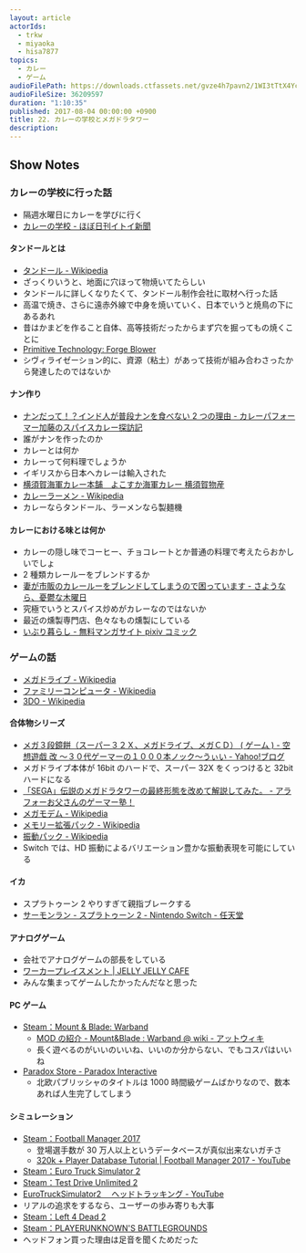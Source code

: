 ```yaml
---
layout: article
actorIds:
  - trkw
  - miyaoka
  - hisa7877
topics:
  - カレー
  - ゲーム
audioFilePath: https://downloads.ctfassets.net/gvze4h7pavn2/1WI3tTtX4YcsiUksI8wK0i/5dfbc09942d861451b08282d3370c670/22.mp3
audioFileSize: 36209597
duration: "1:10:35"
published: 2017-08-04 00:00:00 +0900
title: 22. カレーの学校とメガドラタワー
description:
---
```


## Show Notes

### カレーの学校に行った話

* 隔週水曜日にカレーを学びに行く
* [カレーの学校 - ほぼ日刊イトイ新聞](http://www.1101.com/curryschool/index.html)

#### タンドールとは

* [タンドール - Wikipedia](https://ja.wikipedia.org/wiki/%E3%82%BF%E3%83%B3%E3%83%89%E3%83%BC%E3%83%AB)
* ざっくりいうと、地面に穴ほって物焼いてたらしい
* タンドールに詳しくなりたくて、タンドール制作会社に取材へ行った話
* 高温で焼き、さらに遠赤外線で中身を焼いていく、日本でいうと焼鳥の下にあるあれ
* 昔はかまどを作ること自体、高等技術だったからまず穴を掘ってもの焼くことに
* [Primitive Technology: Forge Blower](https://www.youtube.com/watch?v=VVV4xeWBIxE)
* シヴィライゼーション的に、資源（粘土）があって技術が組み合わさったから発達したのではないか

#### ナン作り

* [ナンだって！？インド人が普段ナンを食べない 2 つの理由 - カレーパフォーマー加藤のスパイスカレー探訪記](http://spicecurryevent.hatenablog.com/entry/2015/01/14/115000)
* 誰がナンを作ったのか
* カレーとは何か
* カレーって何料理でしょうか
* イギリスから日本へカレーは輸入された
* [横須賀海軍カレー本舗　よこすか海軍カレー 横須賀物産](http://yokosuka-curry.com/curry/what.html)
* [カレーラーメン - Wikipedia](https://ja.wikipedia.org/wiki/%E3%82%AB%E3%83%AC%E3%83%BC%E3%83%A9%E3%83%BC%E3%83%A1%E3%83%B3)
* カレーならタンドール、ラーメンなら製麺機

#### カレーにおける味とは何か

* カレーの隠し味でコーヒー、チョコレートとか普通の料理で考えたらおかしいでしょ
* 2 種類カレールーをブレンドするか
* [妻が市販のカレールーをブレンドしてしまうので困っています - さようなら、憂鬱な木曜日](http://www.goodbyebluethursday.com/entry/curry)
* 究極でいうとスパイス炒めがカレーなのではないか
* 最近の燻製専門店、色々なもの燻製にしている
* [いぶり暮らし - 無料マンガサイト pixiv コミック](https://comic.pixiv.net/works/1154)

### ゲームの話

* [メガドライブ - Wikipedia](https://ja.wikipedia.org/wiki/%E3%83%A1%E3%82%AC%E3%83%89%E3%83%A9%E3%82%A4%E3%83%96)
* [ファミリーコンピュータ - Wikipedia](https://ja.wikipedia.org/wiki/%E3%83%95%E3%82%A1%E3%83%9F%E3%83%AA%E3%83%BC%E3%82%B3%E3%83%B3%E3%83%94%E3%83%A5%E3%83%BC%E3%82%BF)
* [3DO - Wikipedia](https://ja.wikipedia.org/wiki/3DO)

#### 合体物シリーズ

* [メガ３段鏡餅（スーパー３２Ｘ、メガドライブ、メガＣＤ） ( ゲーム ) - 空想遊戯 改 ～３０代ゲーマーの１０００本ノック～うぃい - Yahoo!ブログ](https://blogs.yahoo.co.jp/echizenss/43353434.html)
* メガドライブ本体が 16bit のハードで、スーパー 32X をくっつけると 32bit ハードになる
* [「SEGA」伝説のメガドラタワーの最終形態を改めて解説してみた。 - アラフォーお父さんのゲーマー塾！](http://around40gamer.blog.fc2.com/blog-entry-48.html)
* [メガモデム - Wikipedia](https://ja.wikipedia.org/wiki/%E3%83%A1%E3%82%AC%E3%83%A2%E3%83%87%E3%83%A0)
* [メモリー拡張パック - Wikipedia](https://ja.wikipedia.org/wiki/%E3%83%A1%E3%83%A2%E3%83%AA%E3%83%BC%E6%8B%A1%E5%BC%B5%E3%83%91%E3%83%83%E3%82%AF)
* [振動パック - Wikipedia](https://ja.wikipedia.org/wiki/%E6%8C%AF%E5%8B%95%E3%83%91%E3%83%83%E3%82%AF)
* Switch では、HD 振動によるバリエーション豊かな振動表現を可能にしている

#### イカ

* スプラトゥーン 2 やりすぎて親指ブレークする
* [サーモンラン - スプラトゥーン 2 - Nintendo Switch - 任天堂](https://www.nintendo.co.jp/switch/aab6a/coop/index.html)

#### アナログゲーム

* 会社でアナログゲームの部長をしている
* [ワーカープレイスメント \| JELLY JELLY CAFE](http://jellyjellycafe.com/tag/workerplacement)
* みんな集まってゲームしたかったんだなと思った

#### PC ゲーム

* [Steam：Mount & Blade: Warband](http://store.steampowered.com/app/48700/Mount__Blade_Warband/)
  * [MOD の紹介 - Mount&Blade : Warband @ wiki - アットウィキ](https://www21.atwiki.jp/warband/pages/28.html)
  * 長く遊べるのがいいのいいね、いいのか分からない、でもコスパはいいね
* [Paradox Store - Paradox Interactive](https://www.paradoxplaza.com/)
  * 北欧パブリッシャのタイトルは 1000 時間級ゲームばかりなので、数本あれば人生完了してしまう

#### シミュレーション

* [Steam：Football Manager 2017](http://store.steampowered.com/app/482730/Football_Manager_2017/?l=japanese)
  * 登場選手数が 30 万人以上というデータベースが真似出来ないガチさ
  * [320k + Player Database Tutorial \| Football Manager 2017 - YouTube](https://www.youtube.com/watch?v=7qn4tYhkwAw)
* [Steam：Euro Truck Simulator 2](http://store.steampowered.com/app/227300/Euro_Truck_Simulator_2/)
* [Steam：Test Drive Unlimited 2](http://store.steampowered.com/app/9930/Test_Drive_Unlimited_2/?l=japanese)
* [EuroTruckSimulator2 　ヘッドトラッキング - YouTube](https://www.youtube.com/watch?v=Fx962U4T72c)
* リアルの追求をするなら、ユーザーの歩み寄りも大事
* [Steam：Left 4 Dead 2](http://store.steampowered.com/app/550/Left_4_Dead_2/?l=japanese)
* [Steam：PLAYERUNKNOWN'S BATTLEGROUNDS](http://store.steampowered.com/app/578080/PLAYERUNKNOWNS_BATTLEGROUNDS/)
* ヘッドフォン買った理由は足音を聞くためだった
